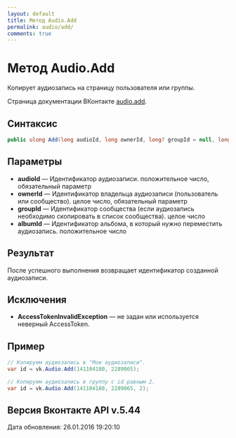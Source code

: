 ```yaml
---
layout: default
title: Метод Audio.Add
permalink: audio/add/
comments: true
---
```

# Метод Audio.Add
Копирует аудиозапись на страницу пользователя или группы.

Страница документации ВКонтакте [audio.add](https://vk.com/dev/audio.add).

## Синтаксис
``` csharp
public ulong Add(long audioId, long ownerId, long? groupId = null, long? albumId = null)
```

## Параметры
+ **audioId** — Идентификатор аудиозаписи. положительное число, обязательный параметр
+ **ownerId** — Идентификатор владельца аудиозаписи (пользователь или сообщество). целое число, обязательный параметр
+ **groupId** — Идентификатор сообщества (если аудиозапись необходимо скопировать в список сообщества). целое число
+ **albumId** — Идентификатор альбома, в который нужно переместить аудиозапись. положительное число

## Результат
После успешного выполнения  возвращает идентификатор созданной аудиозаписи.

## Исключения
+ **AccessTokenInvalidException** — не задан или используется неверный AccessToken.

## Пример
```csharp
// Копируем аудиозапись в "Мои аудиозаписи".
var id = vk.Audio.Add(141104180, 2289065);

// Копируем аудиозапись в группу с id равным 2.
var id = vk.Audio.Add(141104180, 2289065, 2);
```

## Версия Вконтакте API v.5.44
Дата обновления: 26.01.2016 19:20:10
